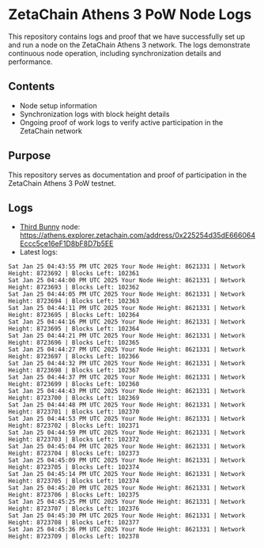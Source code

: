 # ZetaChain Athens 3 PoW Node Logs
This repository contains logs and proof that we have successfully set up and run a node on the ZetaChain Athens 3 network. The logs demonstrate continuous node operation, including synchronization details and performance.

## Contents
- Node setup information
- Synchronization logs with block height details
- Ongoing proof of work logs to verify active participation in the ZetaChain network

## Purpose
This repository serves as documentation and proof of participation in the ZetaChain Athens 3 PoW testnet.

## Logs

- [Third Bunny](https://thirdbunny.xyz/) node: https://athens.explorer.zetachain.com/address/0x225254d35dE666064Eccc5ce16eF1D8bF8D7b5EE
- Latest logs:
```
Sat Jan 25 04:43:55 PM UTC 2025 Your Node Height: 8621331 | Network Height: 8723692 | Blocks Left: 102361
Sat Jan 25 04:44:00 PM UTC 2025 Your Node Height: 8621331 | Network Height: 8723693 | Blocks Left: 102362
Sat Jan 25 04:44:05 PM UTC 2025 Your Node Height: 8621331 | Network Height: 8723694 | Blocks Left: 102363
Sat Jan 25 04:44:11 PM UTC 2025 Your Node Height: 8621331 | Network Height: 8723695 | Blocks Left: 102364
Sat Jan 25 04:44:16 PM UTC 2025 Your Node Height: 8621331 | Network Height: 8723695 | Blocks Left: 102364
Sat Jan 25 04:44:21 PM UTC 2025 Your Node Height: 8621331 | Network Height: 8723696 | Blocks Left: 102365
Sat Jan 25 04:44:27 PM UTC 2025 Your Node Height: 8621331 | Network Height: 8723697 | Blocks Left: 102366
Sat Jan 25 04:44:32 PM UTC 2025 Your Node Height: 8621331 | Network Height: 8723698 | Blocks Left: 102367
Sat Jan 25 04:44:37 PM UTC 2025 Your Node Height: 8621331 | Network Height: 8723699 | Blocks Left: 102368
Sat Jan 25 04:44:43 PM UTC 2025 Your Node Height: 8621331 | Network Height: 8723700 | Blocks Left: 102369
Sat Jan 25 04:44:48 PM UTC 2025 Your Node Height: 8621331 | Network Height: 8723701 | Blocks Left: 102370
Sat Jan 25 04:44:53 PM UTC 2025 Your Node Height: 8621331 | Network Height: 8723702 | Blocks Left: 102371
Sat Jan 25 04:44:59 PM UTC 2025 Your Node Height: 8621331 | Network Height: 8723703 | Blocks Left: 102372
Sat Jan 25 04:45:04 PM UTC 2025 Your Node Height: 8621331 | Network Height: 8723704 | Blocks Left: 102373
Sat Jan 25 04:45:09 PM UTC 2025 Your Node Height: 8621331 | Network Height: 8723705 | Blocks Left: 102374
Sat Jan 25 04:45:14 PM UTC 2025 Your Node Height: 8621331 | Network Height: 8723705 | Blocks Left: 102374
Sat Jan 25 04:45:20 PM UTC 2025 Your Node Height: 8621331 | Network Height: 8723706 | Blocks Left: 102375
Sat Jan 25 04:45:25 PM UTC 2025 Your Node Height: 8621331 | Network Height: 8723707 | Blocks Left: 102376
Sat Jan 25 04:45:30 PM UTC 2025 Your Node Height: 8621331 | Network Height: 8723708 | Blocks Left: 102377
Sat Jan 25 04:45:36 PM UTC 2025 Your Node Height: 8621331 | Network Height: 8723709 | Blocks Left: 102378
```
